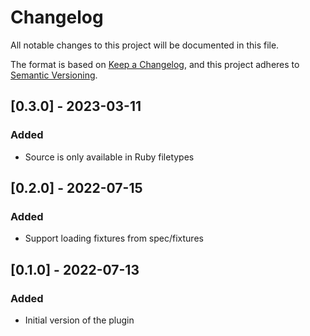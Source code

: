 # Changelog

All notable changes to this project will be documented in this file.

The format is based on [Keep a Changelog](https://keepachangelog.com/en/1.0.0/), and this project
adheres to [Semantic Versioning](https://semver.org/spec/v2.0.0.html).

## [0.3.0] - 2023-03-11

### Added

- Source is only available in Ruby filetypes

## [0.2.0] - 2022-07-15

### Added

- Support loading fixtures from spec/fixtures

## [0.1.0] - 2022-07-13

### Added

- Initial version of the plugin
